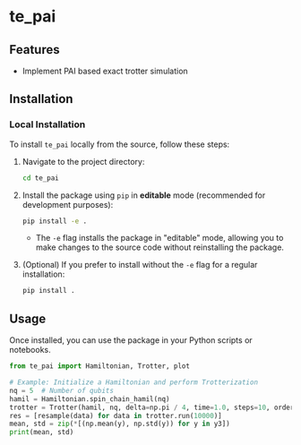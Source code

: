 # te_pai

## Features

- Implement PAI based exact trotter simulation

## Installation

### Local Installation

To install `te_pai` locally from the source, follow these steps:

1. Navigate to the project directory:

   ```bash
   cd te_pai
   ```

2. Install the package using `pip` in **editable** mode (recommended for development purposes):

   ```bash
   pip install -e .
   ```

   - The `-e` flag installs the package in "editable" mode, allowing you to make changes to the source code without reinstalling the package.

3. (Optional) If you prefer to install without the `-e` flag for a regular installation:
   ```bash
   pip install .
   ```

## Usage

Once installed, you can use the package in your Python scripts or notebooks.

```python
from te_pai import Hamiltonian, Trotter, plot

# Example: Initialize a Hamiltonian and perform Trotterization
nq = 5  # Number of qubits
hamil = Hamiltonian.spin_chain_hamil(nq)
trotter = Trotter(hamil, nq, delta=np.pi / 4, time=1.0, steps=10, order=2)
res = [resample(data) for data in trotter.run(10000)]
mean, std = zip(*[(np.mean(y), np.std(y)) for y in y3])
print(mean, std)
```
